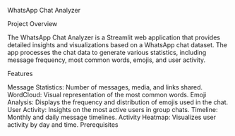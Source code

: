 WhatsApp Chat Analyzer

Project Overview

The WhatsApp Chat Analyzer is a Streamlit web application that provides detailed insights and visualizations based on a WhatsApp chat dataset. The app processes the chat data to generate various statistics, including message frequency, most common words, emojis, and user activity.

Features

Message Statistics: Number of messages, media, and links shared.
WordCloud: Visual representation of the most common words.
Emoji Analysis: Displays the frequency and distribution of emojis used in the chat.
User Activity: Insights on the most active users in group chats.
Timeline: Monthly and daily message timelines.
Activity Heatmap: Visualizes user activity by day and time.
Prerequisites
